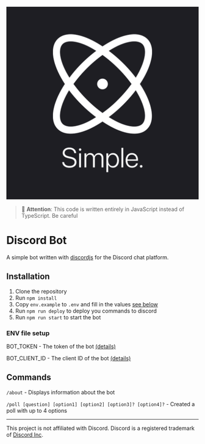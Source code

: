 <p align="center">
    <img src="./simple.-bot-image1024x1024.png">
</p>

> 🚨 **Attention**: This code is written entirely in JavaScript instead of TypeScript. Be careful

# Discord Bot
A simple bot written with [discordjs](https://discord.js.org) for the Discord chat platform.

## Installation
1. Clone the repository
2. Run `npm install`
3. Copy `env.example` to `.env` and fill in the values [see below](#env-file-setup)
4. Run `npm run deploy` to deploy you commands to discord
5. Run `npm run start` to start the bot

### ENV file setup
BOT_TOKEN - The token of the bot [(details)](https://discordjs.guide/preparations/setting-up-a-bot-application.html#your-bot-s-token)

BOT_CLIENT_ID - The client ID of the bot [(details)](https://support-dev.discord.com/hc/en-us/articles/360028717192-Where-can-I-find-my-Application-Team-Server-ID-#:~:text=The%20Application%20ID%2C%20also%20known,the%20game%20in%20your%20Library.)

## Commands
`/about` - Displays information about the bot

`/poll [question] [option1] [option2] [option3]? [option4]?` - Created a poll with up to 4 options

---
This project is not affiliated with Discord. Discord is a registered trademark of [Discord Inc](https://discordapp.com).
